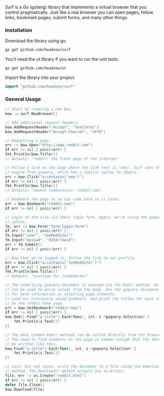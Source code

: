 ---
---

Surf is a Go (golang) library that implements a virtual browser that you control pragmatically. Just like a real
browser you can open pages, follow links, bookmark pages, submit forms, and many other things. 


### Installation
Download the library using go.

```sh
go get github.com/headzoo/surf
```

You'll need the ut library if you want to run the unit tests.

```bash
go get github.com/headzoo/ut
```

Import the library into your project.

```go
import "github.com/headzoo/surf"
```


### General Usage
```go
// Start by creating a new bow.
bow := surf.NewBrowser()

// Add additional request headers.
bow.AddRequestHeader("Accept", "text/html")
bow.AddRequestHeader("Accept-Charset", "utf8")

// Requesting a page.
err := bow.Open("http://www.reddit.com")
if err != nil { panic(err) }
fmt.Println(bow.Title())
// Outputs: "reddit: the front page of the internet"

// Follow a link on the page where the link text is "new". Surf uses the selector
// engine from goquery, which has a similar syntax to jQuery.
err = bow.Click("a:contains('new')")
if err != nil { panic(err) }
fmt.Println(bow.Title())
// Outputs: "newest submissions: reddit.com"

// Bookmark the page so we can come back to it later.
err = bow.Bookmark("reddit-new")
if err != nil { panic(err) }

// Login to the site via their login form. Again, we're using the goquery selector
// syntax.
fm, err := bow.Form("form.login-form")
if err != nil { panic(err) }
fm.Input("user", "JoeRedditor")
fm.Input("passwd", "d234rlkasd")
err = fm.Submit()
if err != nil { panic(err) }

// Now that we're logged in, follow the link to our profile.
err = bow.Click("a:contains('JoeRedditor')")
if err != nil { panic(err) }
fmt.Println(bow.Title())
// Outputs: "overview for JoeRedditor"

// The underlying goquery.Document is exposed via the Dom() method, which
// can be used to parse values from the body. See the goquery documentation
// for more information on selecting page elements.
// Load our previously saved bookmark, and print the titles for each submission
// on the reddit home page.
err = bow.GetBookmark("reddit-new")
if err != nil { panic(err) }
bow.Dom().Find("a.title").Each(func(_ int, s *goquery.Selection) {
    fmt.Println(s.Text())
})

// The most common Dom() methods can be called directly from the browser.
// The need to find elements on the page is common enough that the above could
// be written like this.
bow.Find("a.title").Each(func(_ int, s *goquery.Selection) {
    fmt.Println(s.Text())
})

// Last, but not least, write the document to a file using the Download()
// method. The Download() method accepts any io.Writer.
file, err := os.Create("reddit.html")
if err != nil { panic(err) }
defer file.Close()
bow.Download(file)
```

